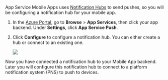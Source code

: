 App Service Mobile Apps uses [Notification Hubs] to send pushes, so you will be configuring a notification hub for your mobile app.

1. In the [Azure Portal], go to **Browse** > **App Services**, then click your app backend. Under **Settings**, click **App Service Push**.

2. Click **Configure** to configure a notification hub. You can either create a hub or connect to an existing one.

    ![](./media/app-service-mobile-create-notification-hub/configure-hub-flow.png)

Now you have connected a notification hub to your Mobile App backend. Later you will configure this notification hub to connect to a platform notification system (PNS) to push to devices.

[Azure Portal]: https://portal.azure.com/
[Notification Hubs]: https://azure.microsoft.com/en-us/documentation/articles/notification-hubs-push-notification-overview/